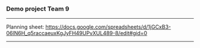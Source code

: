 ### Demo project Team 9

***

Planning sheet: https://docs.google.com/spreadsheets/d/1jGCxB3-06lN6H_q5raccaeuxKgJyFH49UPvXUL489-8/edit#gid=0 

***